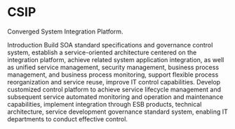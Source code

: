 # CSIP
Converged System Integration Platform.

 Introduction
 Build SOA standard specifications and governance control system, establish a service-oriented architecture centered on the integration platform, achieve related system application integration, as well as unified service management, security management, business process management, and business process monitoring, support flexible process reorganization and service reuse, improve IT control capabilities. Develop customized control platform to achieve service lifecycle management and subsequent service automated monitoring and operation and maintenance capabilities, implement integration through ESB products, technical architecture, service development governance standard system, enabling IT departments to conduct effective control.